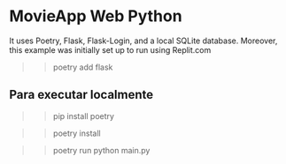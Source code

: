 # MovieApp Web Python 

It uses Poetry, Flask, Flask-Login, and a local SQLite database. 
Moreover, this example was initially set up to run using Replit.com

>> poetry add flask

## Para executar localmente

>> pip install poetry

>> poetry install

>> poetry run python main.py